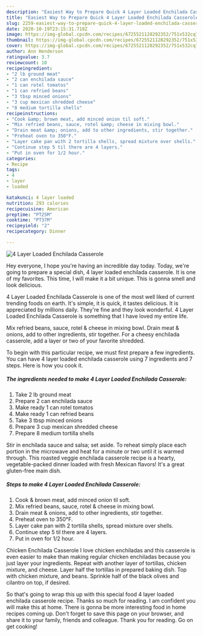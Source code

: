 ```yaml
---
description: "Easiest Way to Prepare Quick 4 Layer Loaded Enchilada Casserole"
title: "Easiest Way to Prepare Quick 4 Layer Loaded Enchilada Casserole"
slug: 2259-easiest-way-to-prepare-quick-4-layer-loaded-enchilada-casserole
date: 2020-10-19T23:15:31.718Z
image: https://img-global.cpcdn.com/recipes/6725521128292352/751x532cq70/4-layer-loaded-enchilada-casserole-recipe-main-photo.jpg
thumbnail: https://img-global.cpcdn.com/recipes/6725521128292352/751x532cq70/4-layer-loaded-enchilada-casserole-recipe-main-photo.jpg
cover: https://img-global.cpcdn.com/recipes/6725521128292352/751x532cq70/4-layer-loaded-enchilada-casserole-recipe-main-photo.jpg
author: Ann Henderson
ratingvalue: 3.7
reviewcount: 10
recipeingredient:
- "2 lb ground meat"
- "2 can enchilada sauce"
- "1 can rotel tomatos"
- "1 can refried beans"
- "3 tbsp minced onions"
- "3 cup mexican shredded cheese"
- "8 medium tortilla shells"
recipeinstructions:
- "Cook &amp; brown meat, add minced onion til soft."
- "Mix refried beans, sauce, rotel &amp; cheese in mixing bowl."
- "Drain meat &amp; onions, add to other ingredients, stir together."
- "Preheat oven to 350°F."
- "Layer cake pan with 2 tortilla shells, spread mixture over shells."
- "Continue step 5 til there are 4 layers."
- "Put in oven for 1/2 hour."
categories:
- Recipe
tags:
- 4
- layer
- loaded

katakunci: 4 layer loaded 
nutrition: 293 calories
recipecuisine: American
preptime: "PT25M"
cooktime: "PT37M"
recipeyield: "2"
recipecategory: Dinner

---
```



![4 Layer Loaded Enchilada Casserole](https://img-global.cpcdn.com/recipes/6725521128292352/751x532cq70/4-layer-loaded-enchilada-casserole-recipe-main-photo.jpg)

Hey everyone, I hope you're having an incredible day today. Today, we're going to prepare a special dish, 4 layer loaded enchilada casserole. It is one of my favorites. This time, I will make it a bit unique. This is gonna smell and look delicious.

4 Layer Loaded Enchilada Casserole is one of the most well liked of current trending foods on earth. It's simple, it is quick, it tastes delicious. It is appreciated by millions daily. They're fine and they look wonderful. 4 Layer Loaded Enchilada Casserole is something that I have loved my entire life.

Mix refried beans, sauce, rotel &amp; cheese in mixing bowl. Drain meat &amp; onions, add to other ingredients, stir together. For a cheesy enchilada casserole, add a layer or two of your favorite shredded.


To begin with this particular recipe, we must first prepare a few ingredients. You can have 4 layer loaded enchilada casserole using 7 ingredients and 7 steps. Here is how you cook it.

<!--inarticleads1-->

##### The ingredients needed to make 4 Layer Loaded Enchilada Casserole:

1. Take 2 lb ground meat
1. Prepare 2 can enchilada sauce
1. Make ready 1 can rotel tomatos
1. Make ready 1 can refried beans
1. Take 3 tbsp minced onions
1. Prepare 3 cup mexican shredded cheese
1. Prepare 8 medium tortilla shells


Stir in enchilada sauce and salsa; set aside. To reheat simply place each portion in the microwave and heat for a minute or two until it is warmed through. This roasted veggie enchilada casserole recipe is a hearty, vegetable-packed dinner loaded with fresh Mexican flavors! It&#39;s a great gluten-free main dish. 

<!--inarticleads2-->

##### Steps to make 4 Layer Loaded Enchilada Casserole:

1. Cook &amp; brown meat, add minced onion til soft.
1. Mix refried beans, sauce, rotel &amp; cheese in mixing bowl.
1. Drain meat &amp; onions, add to other ingredients, stir together.
1. Preheat oven to 350°F.
1. Layer cake pan with 2 tortilla shells, spread mixture over shells.
1. Continue step 5 til there are 4 layers.
1. Put in oven for 1/2 hour.


Chicken Enchilada Casserole I love chicken enchiladas and this casserole is even easier to make than making regular chicken enchiladas because you just layer your ingredients. Repeat with another layer of tortillas, chicken mixture, and cheese. Layer half the tortillas in prepared baking dish. Top with chicken mixture, and beans. Sprinkle half of the black olives and cilantro on top, if desired. 

So that's going to wrap this up with this special food 4 layer loaded enchilada casserole recipe. Thanks so much for reading. I am confident you will make this at home. There is gonna be more interesting food in home recipes coming up. Don't forget to save this page on your browser, and share it to your family, friends and colleague. Thank you for reading. Go on get cooking!
